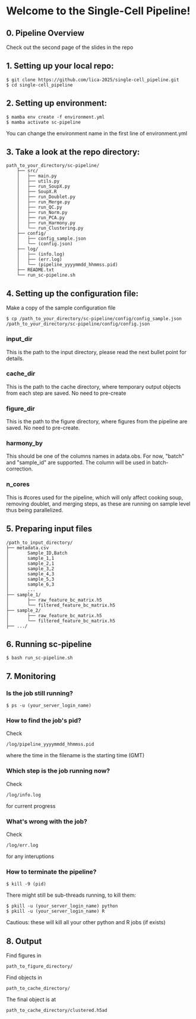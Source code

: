 # Welcome to the Single-Cell Pipeline!


## 0. Pipeline Overview

Check out the second page of the slides in the repo


## 1. Setting up your local repo:
    $ git clone https://github.com/lica-2025/single-cell_pipeline.git
    $ cd single-cell_pipeline


## 2. Setting up environment:
    $ mamba env create -f environment.yml
    $ mamba activate sc-pipeline

You can change the environment name in the first line of environment.yml


## 3. Take a look at the repo directory:

    path_to_your_directory/sc-pipeline/
        ├── src/
        │   ├── main.py
        │   ├── utils.py
        │   ├── run_SoupX.py
        │   ├── SoupX.R
        │   ├── run_Doublet.py
        │   ├── run_Merge.py
        │   ├── run_QC.py
        │   ├── run_Norm.py
        │   ├── run_PCA.py
        │   ├── run_Harmony.py
        │   └── run_Clustering.py
        ├── config/
        │   ├── config_sample.json
        │   └── (config.json)
        ├── log/
        │   ├── (info.log)
        │   ├── (err.log)
        │   └── (pipeline_yyyymmdd_hhmmss.pid)
        ├── README.txt
        └── run_sc-pipeline.sh


## 4. Setting up the configuration file:

Make a copy of the sample configuration file

    $ cp /path_to_your_directory/sc-pipeline/config/config_sample.json /path_to_your_directory/sc-pipeline/config/config.json 



### input_dir
This is the path to the input directory, please read the next bullet point for details.

### cache_dir
This is the path to the cache directory, where temporary output objects from each step are saved. No need to pre-create

### figure_dir
This is the path to the figure directory, where figures from the pipeline are saved. No need to pre-create.

### harmony_by
This should be one of the columns names in adata.obs. For now, "batch" and "sample_id" are supported. The column will be used in batch-correction.

### n_cores
This is #cores used for the pipeline, which will only affect cooking soup, removing doublet, and merging steps, as these are running on sample level thus being parallelized.



## 5. Preparing input files

    /path_to_input_directory/
    ├── metadata.csv
    │       Sample_ID,Batch
    │       sample_1,1
    │       sample_2,1
    │       sample_3,2
    │       sample_4,3
    │       sample_5,3
    │       sample_6,3
    │       ...
    ├── sample_1/
    │       ├── raw_feature_bc_matrix.h5
    │       └── filtered_feature_bc_matrix.h5
    ├── sample_2/
    │       ├── raw_feature_bc_matrix.h5
    │       └── filtered_feature_bc_matrix.h5
    ├── .../


## 6. Running sc-pipeline

    $ bash run_sc-pipeline.sh


## 7. Monitoring

### Is the job still running?

    $ ps -u (your_server_login_name)

### How to find the job's pid?
Check 

    /log/pipeline_yyyymmdd_hhmmss.pid

where the time in the filename is the starting time (GMT)

### Which step is the job running now?
Check 

    /log/info.log
    
for current progress

### What's wrong with the job?
Check 

    /log/err.log
    
for any interuptions

### How to terminate the pipeline?

    $ kill -9 (pid)

There might still be sub-threads running, to kill them:

    $ pkill -u (your_server_login_name) python
    $ pkill -u (your_server_login_name) R

Cautious: these will kill all your other python and R jobs (if exists)


## 8. Output

Find figures in 

    path_to_figure_directory/

Find objects in

    path_to_cache_directory/

The final object is at

    path_to_cache_directory/clustered.h5ad
